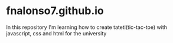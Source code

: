 # fnalonso7.github.io

In this repository I'm learning how to create tateti(tic-tac-toe) with javascript, css and html for the university

